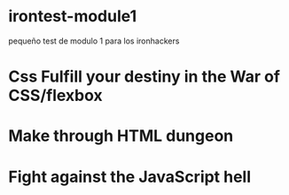 # irontest-module1
pequeño test de modulo 1 para los ironhackers


# Css Fulfill your destiny in the War of CSS/flexbox


# Make through HTML dungeon

# Fight against the JavaScript hell
